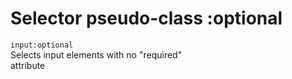 # Selector pseudo-class :optional

`input:optional`  
Selects input elements with no "required"  
attribute  
